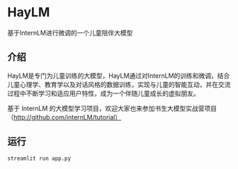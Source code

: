 # HayLM

基于InternLM进行微调的一个儿童陪伴大模型

## 介绍

HayLM是专门为儿童训练的大模型，HayLM通过对InternLM的训练和微调，结合儿童心理学、教育学以及对话风格的数据训练，实现与儿童的智能互动，并在交流过程中不断学习和适应用户特性，成为一个伴随儿童成长的虚拟朋友。 

基于 InternLM 的大模型学习项目，欢迎大家也来参加书生大模型实战营项目（http://github.com/internLM/tutorial）

## 运行
```bash
streamlit run app.py
```